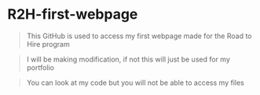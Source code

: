 # R2H-first-webpage

> This GitHub is used to access my first webpage made for the Road to Hire program 

> I will be making modification, if not this will just be used for my portfolio

> You can look at my code but you will not be able to access my files
